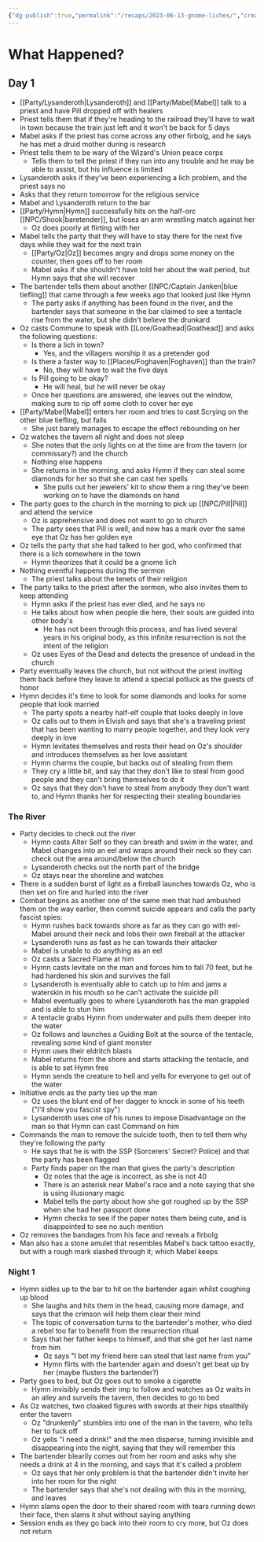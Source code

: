 ```yaml
---
{"dg-publish":true,"permalink":"/recaps/2023-06-13-gnome-liches/","created":"","updated":""}
---
```



# What Happened? 

## Day 1

 - [[Party/Lysanderoth\|Lysanderoth]] and [[Party/Mabel\|Mabel]] talk to a priest and have Pill dropped off with healers 
 - Priest tells them that if they're heading to the railroad they'll have to wait in town because the train just left and it won't be back for 5 days 
- Mabel asks if the priest has come across any other firbolg, and he says he has met a druid mother during is research
- Priest tells them to be wary of the Wizard's Union peace corps 
	- Tells them to tell the priest if they run into any trouble and he may be able to assist, but his influence is limited
- Lysanderoth asks if they've been experiencing a lich problem, and the priest says no
- Asks that they return tomorrow for the religious service 
- Mabel and Lysanderoth return to the bar
- [[Party/Hymn\|Hymn]] successfully hits on the half-orc [[NPC/Shook\|baretender]], but loses an arm wrestling match against her 
	- Oz does poorly at flirting with her 
- Mabel tells the party that they will have to stay there for the next five days while they wait for the next train 
	- [[Party/Oz\|Oz]] becomes angry and drops some money on the counter, then goes off to her room 
	- Mabel asks if she shouldn't have told her about the wait period, but Hymn says that she will recover 
- The bartender tells them about another [[NPC/Captain Janken\|blue tiefling]] that came through a few weeks ago that looked just like Hymn 
	- The party asks if anything has been found in the river, and the bartender says that someone in the bar claimed to see a tentacle rise from the water, but she didn't believe the drunkard 
- Oz casts Commune to speak with [[Lore/Goathead\|Goathead]] and asks the following questions:
	- Is there a lich in town?
		- Yes, and the villagers worship it as a pretender god
	- Is there a faster way to [[Places/Foghaven\|Foghaven]] than the train?
		- No, they will have to wait the five days 
	- Is Pill going to be okay?
		- He will heal, but he will never be okay 
	- Once her questions are answered, she leaves out the window, making sure to rip off some cloth to cover her eye
- [[Party/Mabel\|Mabel]] enters her room and tries to cast Scrying on the other blue tiefling, but fails
	- She just barely manages to escape the effect rebounding on her 
- Oz watches the tavern all night and does not sleep 
	- She notes that the only lights on at the time are from the tavern (or commissary?) and the church
	- Nothing else happens 
	- She returns in the morning, and asks Hymn if they can steal some diamonds for her so that she can cast her spells 
		- She pulls out her jewelers' kit to show them a ring they've been working on to have the diamonds on hand 
- The party goes to the church in the morning to pick up [[NPC/Pill\|Pill]] and attend the service 
	- Oz is apprehensive and does not want to go to church
	- The party sees that Pill is well, and now has a mark over the same eye that Oz has her golden eye
- Oz tells the party that she had talked to her god, who confirmed that there is a lich somewhere in the town 
	- Hymn theorizes that it could be a gnome lich
- Nothing eventful happens during the sermon 
	- The priest talks about the tenets of their religion 
- The party talks to the priest after the sermon, who also invites them to keep attending 
	- Hymn asks if the priest has ever died, and he says no
	- He talks about how when people die here, their souls are guided into other body's
		- He has not been through this process, and has lived several years in his original body, as this infinite resurrection is not the intent of the religion 
	- Oz uses Eyes of the Dead and detects the presence of undead in the church 
- Party eventually leaves the church, but not without the priest inviting them back before they leave to attend a special potluck as the guests of honor 
- Hymn decides it's time to look for some diamonds and looks for some people that look married 
	- The party spots a nearby half-elf couple that looks deeply in love 
	- Oz calls out to them in Elvish and says that she's a traveling priest that has been wanting to marry people together, and they look very deeply in love 
	- Hymn levitates themselves and rests their head on Oz's shoulder and introduces themselves as her love assistant
	- Hymn charms the couple, but backs out of stealing from them 
	- They cry a little bit, and say that they don't like to steal from good people and they can't bring themselves to do it
	- Oz says that they don't have to steal from anybody they don't want to, and Hymn thanks her for respecting their stealing boundaries 


### The River
- Party decides to check out the river 
	- Hymn casts Alter Self so they can breath and swim in the water, and Mabel changes into an eel and wraps around their neck so they can check out the area around/below the church 
	- Lysanderoth checks out the north part of the bridge 
	- Oz stays near the shoreline and watches 
- There is a sudden burst of light as a fireball launches towards Oz, who is then set on fire and hurled into the river
- Combat begins as another one of the same men that had ambushed them on the way earlier, then commit suicide appears and calls the party fascist spies:
	- Hymn rushes back towards shore as far as they can go with eel-Mabel around their neck and lobs their own fireball at the attacker
	- Lysanderoth runs as fast as he can towards their attacker 
	- Mabel is unable to do anything as an eel 
	- Oz casts a Sacred Flame at him
	- Hymn casts levitate on the man and forces him to fall 70 feet, but he had hardened his skin and survives the fall 
	- Lysanderoth is eventually able to catch up to him and jams a waterskin in his mouth so he can't activate the suicide pill 
	- Mabel eventually goes to where Lysanderoth has the man grappled and is able to stun him
	- A tentacle grabs Hymn from underwater and pulls them deeper into the water
	- Oz follows and launches a Guiding Bolt at the source of the tentacle, revealing some kind of giant monster 
	- Hymn uses their eldritch blasts 
	- Mabel returns from the shore and starts attacking the tentacle, and is able to set Hymn free 
	- Hymn sends the creature to hell and yells for everyone to get out of the water 
- Initiative ends as the party ties up the man 
	- Oz uses the blunt end of her dagger to knock in some of his teeth ("I'll show you fascist spy") 
	- Lysanderoth uses one of his runes to impose Disadvantage on the man so that Hymn can cast Command on him
- Commands the man to remove the suicide tooth, then to tell them why they're following the party 
	- He says that he is with the SSP (Sorcerers' Secret? Police) and that the party has been flagged 
	- Party finds paper on the man that gives the party's description 
		- Oz notes that the age is incorrect, as she is not 40 
		- There is an asterisk near Mabel's race and a note saying that she is using illusionary magic 
		- Mabel tells the party about how she got roughed up by the SSP when she had her passport done
		- Hymn checks to see if the paper notes them being cute, and is disappointed to see no such mention
- Oz removes the bandages from his face and reveals a firbolg
- Man also has a stone amulet that resembles Mabel's back tattoo exactly, but with a rough mark slashed through it; which Mabel keeps

### Night 1
- Hymn sidles up to the bar to hit on the bartender again whilst coughing up blood
	- She laughs and hits them in the head, causing more damage, and says that the crimson will help them clear their mind 
	- The topic of conversation turns to the bartender's mother, who died a rebel too far to benefit from the resurrection ritual
	- Says that her father keeps to himself, and that she got her last name from him 
		- Oz says "I bet my friend here can steal that last name from you"
		- Hymn flirts with the bartender again and doesn't get beat up by her (maybe flusters the bartender?)
- Party goes to bed, but Oz goes out to smoke a cigarette 
	- Hymn invisibly sends their imp to follow and watches as Oz waits in an alley and surveils the tavern, then decides to go to bed 
- As Oz watches, two cloaked figures with swords at their hips stealthily enter the tavern
	- Oz "drunkenly" stumbles into one of the man in the tavern, who tells her to fuck off 
	- Oz yells "I need a drink!" and the men disperse, turning invisible and disappearing into the night, saying that they will remember this  
- The bartender blearily comes out from her room and asks why she needs a drink at 4 in the morning, and says that it's called a problem 
	- Oz says that her only problem is that the bartender didn't invite her into her room for the night
	- The bartender says that she's not dealing with this in the morning, and leaves 
- Hymn slams open the door to their shared room with tears running down their face, then slams it shut without saying anything
- Session ends as they go back into their room to cry more, but Oz does not return 